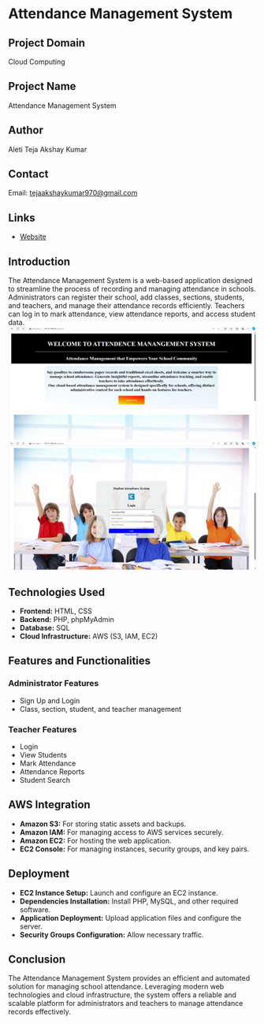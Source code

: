 # Attendance Management System

## Project Domain
Cloud Computing

## Project Name
Attendance Management System

## Author
Aleti Teja Akshay Kumar

## Contact
Email: tejaakshaykumar970@gmail.com

## Links
- [Website](http://16.171.139.19/index.php)

## Introduction
The Attendance Management System is a web-based application designed to streamline the process of recording and managing attendance in schools. Administrators can register their school, add classes, sections, students, and teachers, and manage their attendance records efficiently. Teachers can log in to mark attendance, view attendance reports, and access student data.
![home](images/Screenshot%20(765).png)
![login](images/Screenshot%20(766).png)
## Technologies Used
- **Frontend:** HTML, CSS
- **Backend:** PHP, phpMyAdmin
- **Database:** SQL
- **Cloud Infrastructure:** AWS (S3, IAM, EC2)

## Features and Functionalities
### Administrator Features
- Sign Up and Login
- Class, section, student, and teacher management

### Teacher Features
- Login
- View Students
- Mark Attendance
- Attendance Reports
- Student Search

## AWS Integration
- **Amazon S3:** For storing static assets and backups.
- **Amazon IAM:** For managing access to AWS services securely.
- **Amazon EC2:** For hosting the web application.
- **EC2 Console:** For managing instances, security groups, and key pairs.

## Deployment
- **EC2 Instance Setup:** Launch and configure an EC2 instance.
- **Dependencies Installation:** Install PHP, MySQL, and other required software.
- **Application Deployment:** Upload application files and configure the server.
- **Security Groups Configuration:** Allow necessary traffic.

## Conclusion
The Attendance Management System provides an efficient and automated solution for managing school attendance. Leveraging modern web technologies and cloud infrastructure, the system offers a reliable and scalable platform for administrators and teachers to manage attendance records effectively.
